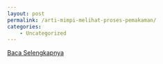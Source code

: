 ```yaml
---
layout: post
permalink: /arti-mimpi-melihat-proses-pemakaman/
categories:
    - Uncategorized
---
```


[Baca Selengkapnya](/09)